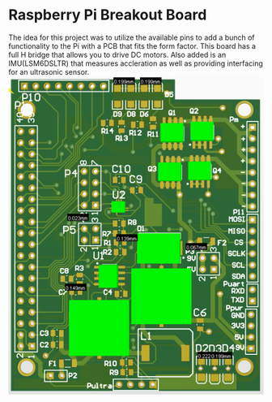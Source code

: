 # Raspberry Pi Breakout Board
The idea for this project was to utilize the available pins to add a bunch of functionality to the Pi with a PCB that fits the form factor. This board has a full H bridge that allows you to drive DC motors. Also added is an IMU(LSM6DSLTR) that measures accleration as well as providing interfacing for an ultrasonic sensor.
![alt-text](pibreakout.png)
